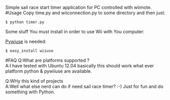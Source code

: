 
Simple sail race start timer application for PC controlled with wiimote. 
#Usage
Copy time.py and wiiconnection.py to some directory and then just:
    
    $ python timer.py

Some stuff You must install in order to use Wii with You computer:

[Pywiuse]( http://code.google.com/p/pywiiuse/) is needed:
   
    $ easy_install wiiuse


#FAQ
Q:What are platforms supported ?  
A:I have tested with Ubuntu 12.04 basically this should work what ever platform python & pywiiuse are available.  

Q:WHy this kind of projects  
A:Well what else nerd can do if need sail race timer? :-) Just for fun and do something with Python.  

 
